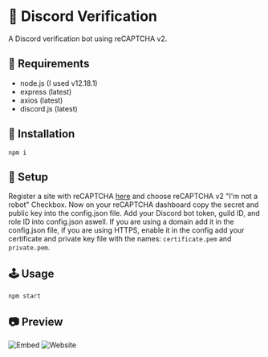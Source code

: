 # 🔑 Discord Verification
A Discord verification bot using reCAPTCHA v2. 
## 🧳 Requirements
* node.js (I used v12.18.1)
* express (latest)
* axios (latest)
* discord.js (latest)

## 🔌 Installation
```
npm i
```

## 📘 Setup
Register a site with reCAPTCHA [here](https://www.google.com/recaptcha/admin/create) and choose reCAPTCHA v2 "I'm not a robot" Checkbox. Now on your reCAPTCHA dashboard copy the secret and public key into the config.json file. Add your Discord bot token, guild ID, and role ID into config.json aswell. If you are using a domain add it in the config.json file, if you are using HTTPS, enable it in the config add your certificate and private key file with the names: `certificate.pem` and `private.pem`.

## 🕹️ Usage
```
npm start
```

## 📷 Preview
![Embed](https://i.imgur.com/zomEnpw.png)
![Website](https://i.imgur.com/tmrcyjF.png)
